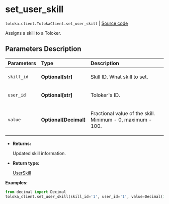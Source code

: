 # set_user_skill
`toloka.client.TolokaClient.set_user_skill` | [Source code](https://github.com/Toloka/toloka-kit/blob/v1.1.1/src/client/__init__.py#L3318)

Assigns a skill to a Toloker.

## Parameters Description

| Parameters | Type | Description |
| :----------| :----| :-----------|
`skill_id`|**Optional\[str\]**|<p>Skill ID. What skill to set.</p>
`user_id`|**Optional\[str\]**|<p>Toloker&#x27;s ID.</p>
`value`|**Optional\[Decimal\]**|<p>Fractional value of the skill. Minimum - 0, maximum - 100.</p>

* **Returns:**

  Updated skill information.

* **Return type:**

  [UserSkill](toloka.client.user_skill.UserSkill.md)

**Examples:**


```python
from decimal import Decimal
toloka_client.set_user_skill(skill_id='1', user_id='1', value=Decimal(100))
```
